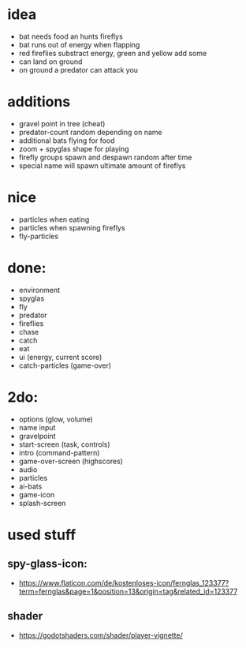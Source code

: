 # idea
- bat needs food an hunts fireflys
- bat runs out of energy when flapping
- red fireflies substract energy, green and yellow add some
- can land on ground
- on ground a predator can attack you

# additions
- gravel point in tree (cheat)
- predator-count random depending on name
- additional bats flying for food
- zoom + spyglas shape for playing
- firefly groups spawn and despawn random after time
- special name will spawn ultimate amount of fireflys

# nice
- particles when eating
- particles when spawning fireflys
- fly-particles

# done:
- environment
- spyglas
- fly
- predator
- fireflies
- chase
- catch
- eat
- ui (energy, current score)
- catch-particles (game-over)

# 2do:
- options (glow, volume)
- name input
- gravelpoint
- start-screen (task, controls)
- intro (command-pattern)
- game-over-screen (highscores)
- audio
- particles
- ai-bats
- game-icon
- splash-screen

# used stuff
## spy-glass-icon:
- https://www.flaticon.com/de/kostenloses-icon/fernglas_123377?term=fernglas&page=1&position=13&origin=tag&related_id=123377
## shader
- https://godotshaders.com/shader/player-vignette/
